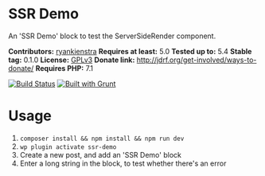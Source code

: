 # SSR Demo

An 'SSR Demo' block to test the ServerSideRender component.

**Contributors:** [ryankienstra](https://profiles.wordpress.org/ryankienstra)
**Requires at least:** 5.0
**Tested up to:** 5.4
**Stable tag:** 0.1.0
**License:** [GPLv3](http://www.gnu.org/licenses/gpl-3.0.html)
**Donate link:** http://jdrf.org/get-involved/ways-to-donate/
**Requires PHP:** 7.1

[![Build Status](https://travis-ci.org/kienstra/ssr-demo.svg?branch=master)](https://travis-ci.org/kienstra/ssr-demo) [![Built with Grunt](https://gruntjs.com/cdn/builtwith.svg)](http://gruntjs.com)

# Usage

1. `composer install && npm install && npm run dev`
2. `wp plugin activate ssr-demo`
2. Create a new post, and add an 'SSR Demo' block
3. Enter a long string in the block, to test whether there's an error
